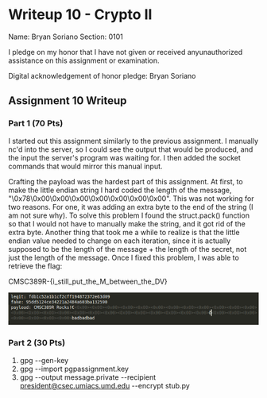 Writeup 10 - Crypto II
=====

Name: Bryan Soriano
Section: 0101

I pledge on my honor that I have not given or received anyunauthorized assistance on this assignment or examination.

Digital acknowledgement of honor pledge: Bryan Soriano

## Assignment 10 Writeup

### Part 1 (70 Pts)

I started out this assignment similarly to the previous assignment. I manually nc'd into the server, so I could see the output that would be produced, and the input the server's program was waiting for. I then added the socket commands that would mirror this manual input.

Crafting the payload was the hardest part of this assignment. At first, to make the little endian string I hard coded the length of the message, "\0x78\0x00\0x00\0x00\0x00\0x00\0x00\0x00". This was not working for two reasons. For one, it was adding an extra byte to the end of the string (I am not sure why). To solve this problem I found the struct.pack() function so that I would not have to manually make the string, and it got rid of the extra byte. Another thing that took me a while to realize is that the little endian value needed to change on each iteration, since it is actually supposed to be the length of the message + the length of the secret, not just the length of the message. Once I fixed this problem, I was able to retrieve the flag:

CMSC389R-{i_still_put_the_M_between_the_DV}

![](389payload.png)


### Part 2 (30 Pts)

1. gpg --gen-key
2. gpg --import pgpassignment.key 
3. gpg --output message.private --recipient president@csec.umiacs.umd.edu --encrypt stub.py



